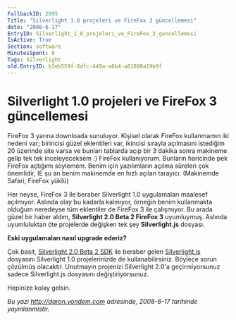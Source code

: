 ```yaml
---
FallbackID: 2095
Title: "Silverlight 1.0 projeleri ve FireFox 3 güncellemesi"
date: "2008-6-17"
EntryID: Silverlight_1_0_projeleri_ve_FireFox_3_guncellemesi
IsActive: True
Section: software
MinutesSpent: 0
Tags: Silverlight
old.EntryID: b3eb559f-8dfc-449a-a0b4-a81090a19b9f
---
```

# Silverlight 1.0 projeleri ve FireFox 3 güncellemesi
FireFox 3 yarına downloada sunuluyor. Kişisel olarak FireFox kullanmamın
iki nedeni var; birincisi güzel eklentileri var, ikincisi sırayla
açılmasını istediğim 20 üzerinde site varsa ve bunları tablarda açıp bir
3 dakika sonra makineme gelip tek tek inceleyeceksem :) FireFox
kullanıyorum. Bunların haricinde pek FireFox açtığımı söylemem. Benim
için yazılımların açılma süreleri çok önemlidir, IE şu an benim
makinemde en hızlı açılan tarayıcı. (Makinemde Safari, FireFox yüklü)

Her neyse, FireFox 3 ile beraber Silverlight 1.0 uygulamaları maalesef
açılmıyor. Aslında olay bu kadarla kalmıyor, örneğin benim kullanmakta
olduğum neredeyse tüm eklentiler de FireFox 3 ile çalışmıyor. Bu arada
güzel bir haber aldım, **Silverlight 2.0 Beta 2 FireFox 3** uyumluymuş.
Aslında uyumluluktan öte projelerde değişken tek şey **Silverlight.js**
dosyası.

**Eski uygulamaları nasıl upgrade ederiz?**

Çok basit, [Silverlight 2.0 Beta 2
SDK](http://silverlight.net/GetStarted) ile beraber gelen
[Silverlight.js](http://daron.yondem.com/tr/post/6ff37001-ac18-4698-900a-bee025187001)
dosyasını Silverlight 1.0 projelerinizde de kullanabilirsiniz. Böylece
sorun çözülmüş olacaktır. Unutmayın projenizi Silverlight 2.0'a
geçirmiyorsunuz sadece Silverlight.js dosyasını değiştiriyorsunuz.

Hepinize kolay gelsin.



*Bu yazi http://daron.yondem.com adresinde, 2008-6-17 tarihinde yayinlanmistir.*
